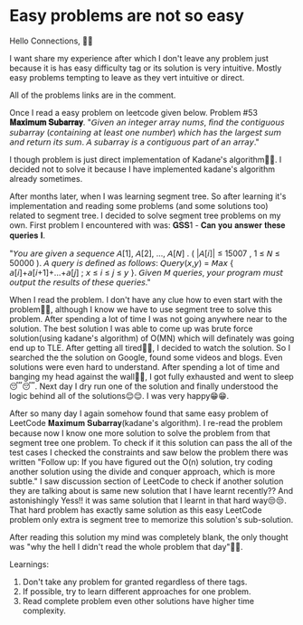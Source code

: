 # Easy problems are not so easy

Hello Connections, 👋👋

I want share my experience after which I don't leave any problem just because it is has easy difficulty tag or its solution is very intuitive. Mostly easy problems tempting to leave as they vert intuitive or direct.

All of the problems links are in the comment.

Once I read a easy problem on leetcode given below. 
Problem #53 **𝐌𝐚𝐱𝐢𝐦𝐮𝐦 𝐒𝐮𝐛𝐚𝐫𝐫𝐚𝐲**.
 "𝘎𝘪𝘷𝘦𝘯 𝘢𝘯 𝘪𝘯𝘵𝘦𝘨𝘦𝘳 𝘢𝘳𝘳𝘢𝘺 𝘯𝘶𝘮𝘴, 𝘧𝘪𝘯𝘥 𝘵𝘩𝘦 𝘤𝘰𝘯𝘵𝘪𝘨𝘶𝘰𝘶𝘴 𝘴𝘶𝘣𝘢𝘳𝘳𝘢𝘺 (𝘤𝘰𝘯𝘵𝘢𝘪𝘯𝘪𝘯𝘨 𝘢𝘵 𝘭𝘦𝘢𝘴𝘵 𝘰𝘯𝘦 𝘯𝘶𝘮𝘣𝘦𝘳) 𝘸𝘩𝘪𝘤𝘩 𝘩𝘢𝘴 𝘵𝘩𝘦 𝘭𝘢𝘳𝘨𝘦𝘴𝘵 𝘴𝘶𝘮 𝘢𝘯𝘥 𝘳𝘦𝘵𝘶𝘳𝘯 𝘪𝘵𝘴 𝘴𝘶𝘮.
𝘈 𝘴𝘶𝘣𝘢𝘳𝘳𝘢𝘺 𝘪𝘴 𝘢 𝘤𝘰𝘯𝘵𝘪𝘨𝘶𝘰𝘶𝘴 𝘱𝘢𝘳𝘵 𝘰𝘧 𝘢𝘯 𝘢𝘳𝘳𝘢𝘺."

I though problem is just direct implementation of Kadane's algorithm🤷‍♂️. I decided not to solve it because I have implemented kadane's algorithm already sometimes.

After months later, when I was learning segment tree. So after learning it's implementation and reading some problems (and some solutions too) related to segment tree. I decided to solve segment tree problems on my own.
First problem I encountered with was: 
𝐆𝐒𝐒1 - 𝐂𝐚𝐧 𝐲𝐨𝐮 𝐚𝐧𝐬𝐰𝐞𝐫 𝐭𝐡𝐞𝐬𝐞 𝐪𝐮𝐞𝐫𝐢𝐞𝐬 𝐈.

"𝘠𝘰𝘶 𝘢𝘳𝘦 𝘨𝘪𝘷𝘦𝘯 𝘢 𝘴𝘦𝘲𝘶𝘦𝘯𝘤𝘦 𝘈[1], 𝘈[2], ..., 𝘈[𝘕] . ( |𝘈[𝘪]| ≤ 15007 , 1 ≤ 𝘕 ≤ 50000 ). 𝘈 𝘲𝘶𝘦𝘳𝘺 𝘪𝘴 𝘥𝘦𝘧𝘪𝘯𝘦𝘥 𝘢𝘴 𝘧𝘰𝘭𝘭𝘰𝘸𝘴:
𝘘𝘶𝘦𝘳𝘺(𝘹,𝘺) = 𝘔𝘢𝘹 { 𝘢[𝘪]+𝘢[𝘪+1]+...+𝘢[𝘫] ; 𝘹 ≤ 𝘪 ≤ 𝘫 ≤ 𝘺 }.
𝘎𝘪𝘷𝘦𝘯 𝘔 𝘲𝘶𝘦𝘳𝘪𝘦𝘴, 𝘺𝘰𝘶𝘳 𝘱𝘳𝘰𝘨𝘳𝘢𝘮 𝘮𝘶𝘴𝘵 𝘰𝘶𝘵𝘱𝘶𝘵 𝘵𝘩𝘦 𝘳𝘦𝘴𝘶𝘭𝘵𝘴 𝘰𝘧 𝘵𝘩𝘦𝘴𝘦 𝘲𝘶𝘦𝘳𝘪𝘦𝘴."

When I read the problem. I don't have any clue how to even start with the problem🥺😳, although I know we have to use segment tree to solve this problem. After spending a lot of time I was not going anywhere near to the solution. The best solution I was able to come up was brute force solution(using kadane's algorithm) of O(MN) which will definately was going end up to TLE. After getting all tired🥵🥵, I decided to watch the solution.
So I searched the the solution on Google, found some videos and blogs. Even solutions were even hard to understand. After spending a lot of time and banging my head against the wall😤😤, I got fully exhausted and went to sleep😴😴.
Next day I dry run one of the solution and finally understood the logic behind all of the solutions😌😌. I was very happy😁😁.

After so many day I again somehow found that same easy problem of LeetCode 𝐌𝐚𝐱𝐢𝐦𝐮𝐦 𝐒𝐮𝐛𝐚𝐫𝐫𝐚𝐲(kadane's algorithm). I re-read the problem because now I know one more solution to solve the problem from that segment tree one problem. To check if it this solution can pass the all of the test cases I checked the constraints and saw below the problem there was written "Follow up: If you have figured out the O(n) solution, try coding another solution using the divide and conquer approach, which is more subtle."
I saw discussion section of LeetCode to check if another solution they are talking about is same new solution that I have learnt recently?? And astonishingly Yess!! it was same solution that I learnt in that hard way😒😒. That hard problem has exactly same solution as this easy LeetCode problem only extra is segment tree to memorize this solution's sub-solution.

After reading this solution my mind was completely blank, the only thought was "why the hell I didn't read the whole problem that day"🥺🥺.

Learnings:
1) Don't take any problem for granted regardless of there tags.
2) If possible, try to learn different approaches for one problem.
3) Read complete problem even other solutions have higher time complexity.
